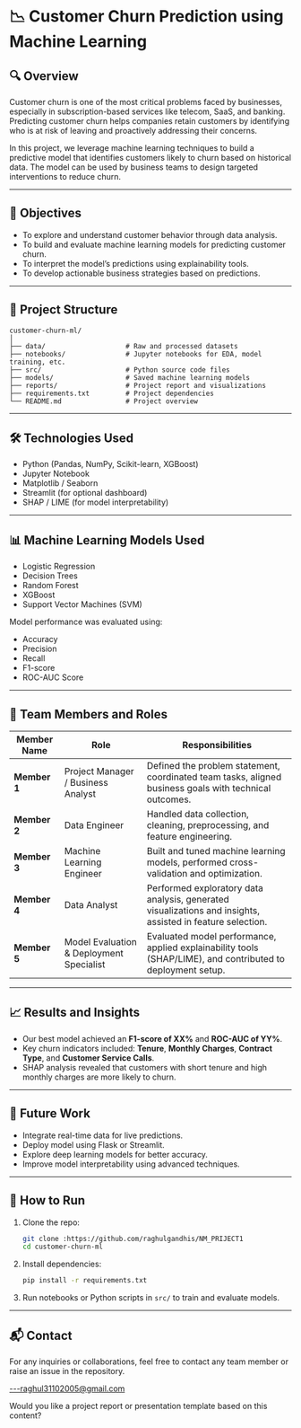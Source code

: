 # 📉 Customer Churn Prediction using Machine Learning

## 🔍 Overview

Customer churn is one of the most critical problems faced by businesses, especially in subscription-based services like telecom, SaaS, and banking. Predicting customer churn helps companies retain customers by identifying who is at risk of leaving and proactively addressing their concerns.

In this project, we leverage machine learning techniques to build a predictive model that identifies customers likely to churn based on historical data. The model can be used by business teams to design targeted interventions to reduce churn.

---

## 🧠 Objectives

* To explore and understand customer behavior through data analysis.
* To build and evaluate machine learning models for predicting customer churn.
* To interpret the model’s predictions using explainability tools.
* To develop actionable business strategies based on predictions.

---

## 📂 Project Structure

```
customer-churn-ml/
│
├── data/                    # Raw and processed datasets
├── notebooks/               # Jupyter notebooks for EDA, model training, etc.
├── src/                     # Python source code files
├── models/                  # Saved machine learning models
├── reports/                 # Project report and visualizations
├── requirements.txt         # Project dependencies
└── README.md                # Project overview
```

---

## 🛠️ Technologies Used

* Python (Pandas, NumPy, Scikit-learn, XGBoost)
* Jupyter Notebook
* Matplotlib / Seaborn
* Streamlit (for optional dashboard)
* SHAP / LIME (for model interpretability)

---

## 📊 Machine Learning Models Used

* Logistic Regression
* Decision Trees
* Random Forest
* XGBoost
* Support Vector Machines (SVM)

Model performance was evaluated using:

* Accuracy
* Precision
* Recall
* F1-score
* ROC-AUC Score

---

## 👥 Team Members and Roles

| Member Name  | Role                                     | Responsibilities                                                                                            |
| ------------ | ---------------------------------------- | ----------------------------------------------------------------------------------------------------------- |
| **Member 1** | Project Manager / Business Analyst       | Defined the problem statement, coordinated team tasks, aligned business goals with technical outcomes.      |
| **Member 2** | Data Engineer                            | Handled data collection, cleaning, preprocessing, and feature engineering.                                  |
| **Member 3** | Machine Learning Engineer                | Built and tuned machine learning models, performed cross-validation and optimization.                       |
| **Member 4** | Data Analyst                             | Performed exploratory data analysis, generated visualizations and insights, assisted in feature selection.  |
| **Member 5** | Model Evaluation & Deployment Specialist | Evaluated model performance, applied explainability tools (SHAP/LIME), and contributed to deployment setup. |

---

## 📈 Results and Insights

* Our best model achieved an **F1-score of XX%** and **ROC-AUC of YY%**.
* Key churn indicators included: **Tenure**, **Monthly Charges**, **Contract Type**, and **Customer Service Calls**.
* SHAP analysis revealed that customers with short tenure and high monthly charges are more likely to churn.

---

## 🚀 Future Work

* Integrate real-time data for live predictions.
* Deploy model using Flask or Streamlit.
* Explore deep learning models for better accuracy.
* Improve model interpretability using advanced techniques.

---

## 📝 How to Run

1. Clone the repo:

   ```bash
   git clone :https://github.com/raghulgandhis/NM_PRIJECT1
   cd customer-churn-ml
   ```

2. Install dependencies:

   ```bash
   pip install -r requirements.txt
   ```

3. Run notebooks or Python scripts in `src/` to train and evaluate models.

---

## 📬 Contact

For any inquiries or collaborations, feel free to contact any team member or raise an issue in the repository.

---raghul31102005@gmail.com

Would you like a project report or presentation template based on this content?
